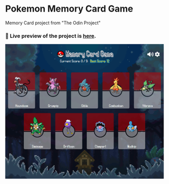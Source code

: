 # Pokemon Memory Card Game

Memory Card project from "The Odin Project"

### 🔗 **Live preview** of the project is [here](https://memory-card-pokemon.jonhatanhiguera.me/).

![Game Preview](/pokePreview.png)